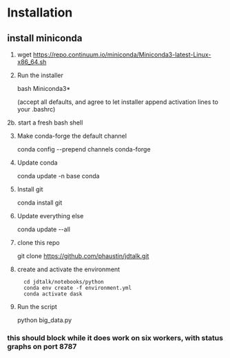 # Installation

## install miniconda

1. wget https://repo.continuum.io/miniconda/Miniconda3-latest-Linux-x86_64.sh
2. Run the installer

    bash Miniconda3*

    (accept all defaults, and agree to let installer append activation lines to your .bashrc)

2b. start a fresh bash shell

3. Make conda-forge the default channel

   conda config --prepend channels conda-forge

4. Update conda

   conda update -n base conda

5. Install git

   conda install git

5. Update everything else

   conda update --all

6. clone this repo

   git clone https://github.com/phaustin/jdtalk.git

7. create and activate the environment
   ```
     cd jdtalk/notebooks/python
     conda env create -f environment.yml
     conda activate dask
   ```
8. Run the script

   python big_data.py

### this should block while it does work on six workers, with status graphs on port 8787




